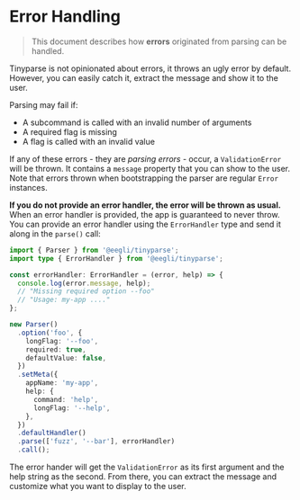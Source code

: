 # Error Handling

> This document describes how **errors** originated from parsing can be handled.

Tinyparse is not opinionated about errors, it throws an ugly error by default. However, you can easily catch it, extract the message and show it to the user.

Parsing may fail if:

- A subcommand is called with an invalid number of arguments
- A required flag is missing
- A flag is called with an invalid value

If any of these errors - they are _parsing errors_ - occur, a `ValidationError` will be thrown. It contains a `message` property that you can show to the user. Note that errors thrown when bootstrapping the parser are regular `Error` instances.

**If you do not provide an error handler, the error will be thrown as usual.** When an error handler is provided, the app is guaranteed to never throw. You can provide an error handler using the `ErrorHandler` type and send it along in the `parse()` call:

```ts
import { Parser } from '@eegli/tinyparse';
import type { ErrorHandler } from '@eegli/tinyparse';

const errorHandler: ErrorHandler = (error, help) => {
  console.log(error.message, help);
  // "Missing required option --foo"
  // "Usage: my-app ...."
};

new Parser()
  .option('foo', {
    longFlag: '--foo',
    required: true,
    defaultValue: false,
  })
  .setMeta({
    appName: 'my-app',
    help: {
      command: 'help',
      longFlag: '--help',
    },
  })
  .defaultHandler()
  .parse(['fuzz', '--bar'], errorHandler)
  .call();
```

The error hander will get the `ValidationError` as its first argument and the help string as the second. From there, you can extract the message and customize what you want to display to the user.
